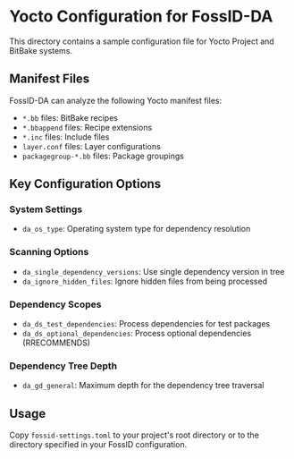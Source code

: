 # Yocto Configuration for FossID-DA

This directory contains a sample configuration file for Yocto Project and BitBake systems.

## Manifest Files
FossID-DA can analyze the following Yocto manifest files:
- `*.bb` files: BitBake recipes
- `*.bbappend` files: Recipe extensions
- `*.inc` files: Include files
- `layer.conf` files: Layer configurations
- `packagegroup-*.bb` files: Package groupings

## Key Configuration Options

### System Settings
- `da_os_type`: Operating system type for dependency resolution

### Scanning Options
- `da_single_dependency_versions`: Use single dependency version in tree
- `da_ignore_hidden_files`: Ignore hidden files from being processed

### Dependency Scopes
- `da_ds_test_dependencies`: Process dependencies for test packages
- `da_ds_optional_dependencies`: Process optional dependencies (RRECOMMENDS)

### Dependency Tree Depth
- `da_gd_general`: Maximum depth for the dependency tree traversal

## Usage
Copy `fossid-settings.toml` to your project's root directory or to the directory specified in your FossID configuration. 